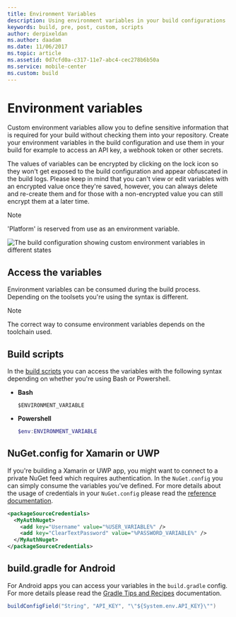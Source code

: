 ```yaml
---
title: Environment Variables
description: Using environment variables in your build configurations
keywords: build, pre, post, custom, scripts
author: derpixeldan
ms.author: daadam
ms.date: 11/06/2017
ms.topic: article
ms.assetid: 0d7cfd0a-c317-11e7-abc4-cec278b6b50a
ms.service: mobile-center
ms.custom: build
---
```


# Environment variables

Custom environment variables allow you to define sensitive information that is required for your build without checking them into your repository. Create your environment variables in the build configuration and use them in your build for example to access an API key, a webhook token or other secrets.

The values of variables can be encrypted by clicking on the lock icon so they won't get exposed to the build configuration and appear obfuscated in the build logs. Please keep in mind that you can't view or edit variables with an encrypted value once they're saved, however, you can always delete and re-create them and for those with a non-encrypted value you can still encrypt them at a later time.

>[!NOTE]
> 'Platform' is reserved from use as an environment variable.

![The build configuration showing custom environment variables in different states](~/build/custom/variables/images/environment-variables.png "Custom environment variables")

## Access the variables

Environment variables can be consumed during the build process. Depending on the toolsets you're using the syntax is different.

> [!NOTE]
> The correct way to consume environment variables depends on the toolchain used.

## Build scripts

In the [build scripts](~/build/custom/scripts/index.md) you can access the variables with the following syntax depending on whether you're using Bash or Powershell.

- **Bash**

    ```shell
    $ENVIRONMENT_VARIABLE
    ```

- **Powershell**

    ```powershell
    $env:ENVIRONMENT_VARIABLE
    ```

## NuGet.config for Xamarin or UWP

If you're building a Xamarin or UWP app, you might want to connect to a private NuGet feed which requires authentication. In the `NuGet.config` you can simply consume the variables you've defined. For more details about the usage of credentials in your `NuGet.config` please read the [reference documentation](https://docs.microsoft.com/en-us/nuget/schema/nuget-config-file#packagesourcecredentials).

```xml
<packageSourceCredentials>
  <MyAuthNuget>
    <add key="Username" value="%USER_VARIABLE%" />
    <add key="ClearTextPassword" value="%PASSWORD_VARIABLE%" />
  </MyAuthNuget>
</packageSourceCredentials>
```

## build.gradle for Android 

For Android apps you can access your variables in the `build.gradle` config. For more details please read the [Gradle Tips and Recipes](https://developer.android.com/studio/build/gradle-tips.html#share-custom-fields-and-resource-values-with-your-app-code) documentation.

```java
buildConfigField("String", "API_KEY", "\"${System.env.API_KEY}\"")
```

[environment-variables]: ~/build/custom/variables/images/environment-variables.png "Custom environment variables"
